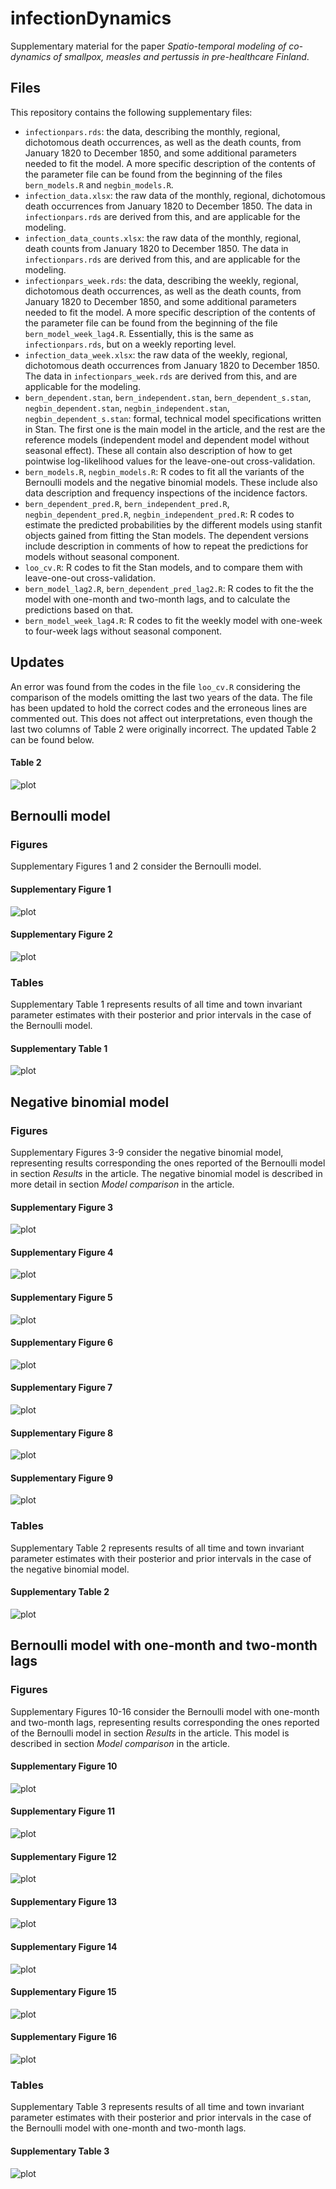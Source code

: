 # infectionDynamics

Supplementary material for the paper *Spatio-temporal modeling of co-dynamics of smallpox, measles and pertussis in pre-healthcare Finland*.

## Files

This repository contains the following supplementary files:
- `infectionpars.rds`: the data, describing the monthly, regional, dichotomous death occurrences, as well as the death counts, from January 1820 to December 1850, and some additional parameters needed to fit the model. A more specific description of the contents of the parameter file can be found from the beginning of the files `bern_models.R` and `negbin_models.R`.
- `infection_data.xlsx`: the raw data of the monthly, regional, dichotomous death occurrences from January 1820 to December 1850. The data in `infectionpars.rds` are derived from this, and are applicable for the modeling.
- `infection_data_counts.xlsx`: the raw data of the monthly, regional, death counts from January 1820 to December 1850. The data in `infectionpars.rds` are derived from this, and are applicable for the modeling.
- `infectionpars_week.rds`: the data, describing the weekly, regional, dichotomous death occurrences, as well as the death counts, from January 1820 to December 1850, and some additional parameters needed to fit the model. A more specific description of the contents of the parameter file can be found from the beginning of the file `bern_model_week_lag4.R`. Essentially, this is the same as `infectionpars.rds`, but on a weekly reporting level.
- `infection_data_week.xlsx`: the raw data of the weekly, regional, dichotomous death occurrences from January 1820 to December 1850. The data in `infectionpars_week.rds` are derived from this, and are applicable for the modeling.
- `bern_dependent.stan`, `bern_independent.stan`, `bern_dependent_s.stan`, `negbin_dependent.stan`, `negbin_independent.stan`, `negbin_dependent_s.stan`: formal, technical model specifications written in Stan. The first one is the main model in the article, and the rest are the reference models (independent model and dependent model without seasonal effect). These all contain also description of how to get pointwise log-likelihood values for the leave-one-out cross-validation.
- `bern_models.R`, `negbin_models.R`: R codes to fit all the variants of the Bernoulli models and the negative binomial models. These include also data description and frequency inspections of the incidence factors.
- `bern_dependent_pred.R`, `bern_independent_pred.R`, `negbin_dependent_pred.R`, `negbin_independent_pred.R`: R codes to estimate the predicted probabilities by the different models using stanfit objects gained from fitting the Stan models. The dependent versions include description in comments of how to repeat the predictions for models without seasonal component.
- `loo_cv.R`: R codes to fit the Stan models, and to compare them with leave-one-out cross-validation.
- `bern_model_lag2.R`, `bern_dependent_pred_lag2.R`: R codes to fit the the model with one-month and two-month lags, and to calculate the predictions based on that.
- `bern_model_week_lag4.R`: R codes to fit the weekly model with one-week to four-week lags without seasonal component.

## Updates
An error was found from the codes in the file `loo_cv.R` considering the comparison of the models omitting the last two years of the data. The file has been updated to hold the correct codes and the erroneous lines are commented out. This does not affect out interpretations, even though the last two columns of Table 2 were originally incorrect. The updated Table 2 can be found below.

#### Table 2
![plot](./figures/table2_corrected.png)

## Bernoulli model
### Figures

Supplementary Figures 1 and 2 consider the Bernoulli model.

#### Supplementary Figure 1
![plot](./figures/supplementary_fig1.png)

#### Supplementary Figure 2
![plot](./figures/supplementary_fig2.png)

### Tables

Supplementary Table 1 represents results of all time and town invariant parameter estimates with their posterior and prior intervals in the case of the Bernoulli model.

#### Supplementary Table 1
![plot](./figures/supplementary_table1.png)

## Negative binomial model
### Figures

Supplementary Figures 3-9 consider the negative binomial model, representing results corresponding the ones reported of the Bernoulli model in section _Results_ in the article. The negative binomial model is described in more detail in section _Model comparison_ in the article.

#### Supplementary Figure 3
![plot](./figures/supplementary_fig3.png)

#### Supplementary Figure 4
![plot](./figures/supplementary_fig4.png)

#### Supplementary Figure 5
![plot](./figures/supplementary_fig5.png)

#### Supplementary Figure 6
![plot](./figures/supplementary_fig6.png)

#### Supplementary Figure 7
![plot](./figures/supplementary_fig7.png)

#### Supplementary Figure 8
![plot](./figures/supplementary_fig8.png)

#### Supplementary Figure 9
![plot](./figures/supplementary_fig9.png)

### Tables

Supplementary Table 2 represents results of all time and town invariant parameter estimates with their posterior and prior intervals in the case of the negative binomial model.

#### Supplementary Table 2
![plot](./figures/supplementary_table2.png)

## Bernoulli model with one-month and two-month lags
### Figures

Supplementary Figures 10-16 consider the Bernoulli model with one-month and two-month lags, representing results corresponding the ones reported of the Bernoulli model in section _Results_ in the article. This model is described in section _Model comparison_ in the article.

#### Supplementary Figure 10
![plot](./figures/supplementary_fig10.png)

#### Supplementary Figure 11
![plot](./figures/supplementary_fig11.png)

#### Supplementary Figure 12
![plot](./figures/supplementary_fig12.png)

#### Supplementary Figure 13
![plot](./figures/supplementary_fig13.png)

#### Supplementary Figure 14
![plot](./figures/supplementary_fig14.png)

#### Supplementary Figure 15
![plot](./figures/supplementary_fig15.png)

#### Supplementary Figure 16
![plot](./figures/supplementary_fig16.png)

### Tables

Supplementary Table 3 represents results of all time and town invariant parameter estimates with their posterior and prior intervals in the case of the Bernoulli model with one-month and two-month lags.

#### Supplementary Table 3
![plot](./figures/supplementary_table3.png)
